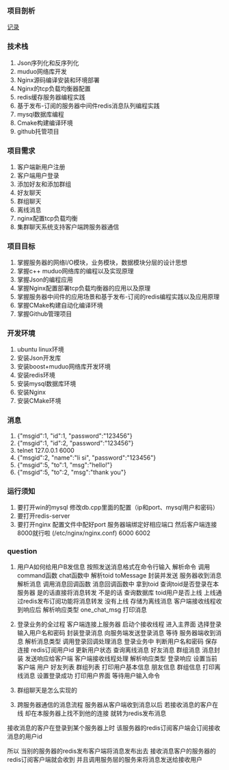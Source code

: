 ### 项目剖析
[记录](https://www.yuque.com/faguangderen/rghytx/fdn4mgaw1ekyz46w)


### 技术栈
1. Json序列化和反序列化
2. muduo网络库开发
3. Nginx源码编译安装和环境部署
4. Nginx的tcp负载均衡器配置
5. redis缓存服务器编程实践
6. 基于发布-订阅的服务器中间件redis消息队列编程实践
7. mysql数据库编程
8. Cmake构建编译环境
9. github托管项目

### 项目需求
1. 客户端新用户注册
2. 客户端用户登录
3. 添加好友和添加群组
4. 好友聊天
5. 群组聊天
6. 离线消息
7. nginx配置tcp负载均衡
8. 集群聊天系统支持客户端跨服务器通信

### 项目目标
1. 掌握服务器的网络I/O模块，业务模块，数据模块分层的设计思想
2. 掌握c++ muduo网络库的编程以及实现原理
3. 掌握Json的编程应用
4. 掌握Nginx配置部署tcp负载均衡器的应用以及原理
5. 掌握服务器中间件的应用场景和基于发布-订阅的redis编程实践以及应用原理
6. 掌握CMake构建自动化编译环境
7. 掌握Github管理项目

### 开发环境
1. ubuntu linux环境
2. 安装Json开发库
3. 安装boost+muduo网络库开发环境
4. 安装redis环境
5. 安装mysql数据库环境
6. 安装Nginx
7. 安装CMake环境


### 消息
1. {"msgid":1, "id":1, "password":"123456"}
2. {"msgid":1, "id":2, "password":"123456"}
3. telnet 127.0.0.1 6000
4. {"msgid":2, "name":"li si", "password":"123456"}
5. {"msgid":5, "to":1, "msg":"hello!"}
6. {"msgid":5, "to":2, "msg":"thank you"}


### 运行须知
1. 要打开win的mysql 修改db.cpp里面的配置（ip和port、mysql用户和密码）
2. 要打开redis-server
3. 要打开nginx 配置文件中配好port 服务器端绑定好相应端口 然后客户端连接8000就行啦 (/etc/nginx/nginx.conf) 6000 6002


### question
1. 用户A如何给用户B发信息
按照发送消息格式在命令行输入
解析命令 调用command函数
chat函数中 解析toid toMessage 封装并发送
服务器收到消息 解析消息 调用消息回调函数
消息回调函数中 拿到toid 查询toid是否登录在本服务器 是的话直接将消息转发
不是的话 查询数据库 toid用户是否上线 上线通过redis发布订阅功能将消息转发
没有上线 存储为离线消息
客户端接收线程收到响应后 解析响应类型
one_chat_msg 打印消息

2. 登录业务的全过程
客户端连接上服务器 启动个接收线程
进入主界面 选择登录 输入用户名和密码 封装登录消息
向服务端发送登录消息 等待
服务器端收到消息 解析消息类型 调用登录回调处理消息
登录业务中 判断用户名和密码
保存连接 redis订阅用户id
更新用户状态 查询离线消息 好友消息 群组消息 消息封装 
发送响应给客户端
客户端接收线程处理
解析响应类型 登录响应
设置当前客户端 用户 好友列表 群组列表
打印用户基本信息 朋友信息 群组信息
打印离线消息
设置登录成功
打印用户界面
等待用户输入命令

2. 群组聊天是怎么实现的
> 



3. 跨服务器通信的消息流程
服务器从客户端收到消息以后
若接收消息的客户在线 却在本服务器上找不到他的连接
就转为redis发布消息

接收消息的客户在登录到某个服务器上时
该服务器的redis订阅客户端会订阅接收消息的用户id

所以 当别的服务器的redis发布客户端将消息发布出去
接收消息客户的服务器的redis订阅客户端就会收到
并且调用服务层的服务来将消息发送给接收用户

